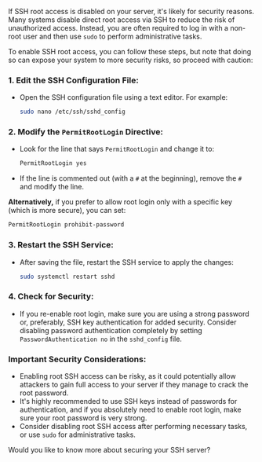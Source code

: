 If SSH root access is disabled on your server, it's likely for security reasons. Many systems disable direct root access via SSH to reduce the risk of unauthorized access. Instead, you are often required to log in with a non-root user and then use `sudo` to perform administrative tasks.

To enable SSH root access, you can follow these steps, but note that doing so can expose your system to more security risks, so proceed with caution:

### 1. **Edit the SSH Configuration File:**
   - Open the SSH configuration file using a text editor. For example:
     ```bash
     sudo nano /etc/ssh/sshd_config
     ```

### 2. **Modify the `PermitRootLogin` Directive:**
   - Look for the line that says `PermitRootLogin` and change it to:
     ```bash
     PermitRootLogin yes
     ```
   - If the line is commented out (with a `#` at the beginning), remove the `#` and modify the line.
   
   **Alternatively,** if you prefer to allow root login only with a specific key (which is more secure), you can set:
   ```bash
   PermitRootLogin prohibit-password
   ```

### 3. **Restart the SSH Service:**
   - After saving the file, restart the SSH service to apply the changes:
     ```bash
     sudo systemctl restart sshd
     ```

### 4. **Check for Security:**
   - If you re-enable root login, make sure you are using a strong password or, preferably, SSH key authentication for added security. Consider disabling password authentication completely by setting `PasswordAuthentication no` in the `sshd_config` file.

### **Important Security Considerations:**
   - Enabling root SSH access can be risky, as it could potentially allow attackers to gain full access to your server if they manage to crack the root password.
   - It's highly recommended to use SSH keys instead of passwords for authentication, and if you absolutely need to enable root login, make sure your root password is very strong.
   - Consider disabling root SSH access after performing necessary tasks, or use `sudo` for administrative tasks.

Would you like to know more about securing your SSH server?